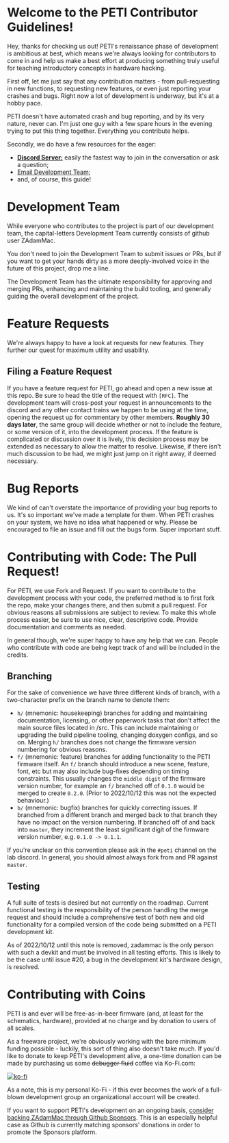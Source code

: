 # Welcome to the PETI Contributor Guidelines!
Hey, thanks for checking us out! PETI's renaissance phase of development is ambitious at best, which means we're always looking for contributors to come in and help us make a best effort at producing something truly useful for teaching introductory concepts in hardware hacking.

First off, let me just say that any contribution matters - from pull-requesting in new functions, to requesting new features, or even just reporting your crashes and bugs. Right now a lot of development is underway, but it's at a hobby pace.
 
PETI doesn't have automated crash and bug reporting, and by its very nature, never can. I'm just one guy with a few spare hours in the evening trying to put this thing together. Everything you contribute helps.

Secondly, we do have a few resources for the eager:
- [**Discord Server:**](https://discord.gg/34KJfkg) easily the fastest way to join in the conversation or ask a question;
- [Email Development Team](mailto:petidev@arcanalabs.ca);
- and, of course, this guide!

# Development Team
While everyone who contributes to the project is part of our development team, the capital-letters Development Team currently consists of github user ZAdamMac.

You don't need to join the Development Team to submit issues or PRs, but if you want to get your hands dirty as a more deeply-involved voice in the future of this project, drop me a line.

The Development Team has the ultimate responsibility for approving and merging PRs, enhancing and maintaining the build tooling, and generally guiding the overall development of the project.

# Feature Requests
We're always happy to have a look at requests for new features. They further our quest for maximum utility and usability.

## Filing a Feature Request
If you have a feature request for PETI, go ahead and open a new issue at this repo. Be sure to head the title of the request with `[RFC]`. The development team will cross-post your request in announcements to the discord and any other contact trains we happen to be using at the time, opening the request up for commentary by other members. **Roughly 30 days later**, the same group will decide whether or not to include the feature, or some version of it, into the development process. If the feature is complicated or discussion over it is lively, this decision process may be extended as necessary to allow the matter to resolve. Likewise, if there isn't much discussion to be had, we might just jump on it right away, if deemed necessary.

# Bug Reports
We kind of can't overstate the importance of providing your bug reports to us. It's so important we've made a template for them. When PETI crashes on your system, we have no idea what happened or why. Please be encouraged to file an issue and fill out the bugs form. Super important stuff.

# Contributing with Code: The Pull Request!
For PETI, we use Fork and Request. If you want to contribute to the development process with your code, the preferred method is to first fork the repo, make your changes there, and then submit a pull request. For obvious reasons all submissions are subject to review. To make this whole process easier, be sure to use nice, clear, descriptive code. Provide documentation and comments as needed.

In general though, we're super happy to have any help that we can. People who contribute with code are being kept track of and will be included in the credits.

## Branching
For the sake of convenience we have three different kinds of branch, with a two-character prefix on the branch name to denote them:
- `h/` (mnemonic: housekeeping) branches for adding and maintaining documentation, licensing, or other paperwork tasks that don't affect the main source files located in /src. This can include maintaining or upgrading the build pipeline tooling, changing doxygen configs, and so on. Merging `h/` branches does not change the firmware version numbering for obvious reasons.
- `f/` (mnemonic: feature) branches for adding functionality to the PETI firmware itself. An `f/` branch should introduce a new scene, feature, font, etc but may also include bug-fixes depending on timing constraints. This usually changes the `middle digit` of the firmware version number, for example an `f/` branched off of `0.1.0` would be merged to create `0.2.0`. (Prior to 2022/10/12 this was not the expected behaviour.)
- `b/` (mnemonic: bugfix) branches for quickly correcting issues. If branched from a different branch and merged back to that branch they have no impact on the version numbering. If branched off of and back into `master`, they increment the least significant digit of the firmware version number, e.g. `0.1.0 -> 0.1.1`.

If you're unclear on this convention please ask in the `#peti` channel on the lab discord. In general, you should almost always fork from and PR against `master`.

## Testing
A full suite of tests is desired but not currently on the roadmap. Current functional testing is the responsibility of the person handling the merge request and should include a comprehensive test of both new and old functionality for a compiled version of the code being submitted on a PETI development kit.

As of 2022/10/12 until this note is removed, zadammac is the only person with such a devkit and must be involved in all testing efforts. This is likely to be the case until issue #20, a bug in the development kit's hardware design, is resolved.

# Contributing with Coins
PETI is and ever will be free-as-in-beer firmware (and, at least for the schematics, hardware), provided at no charge and by donation to users of all scales.

As a freeware project, we're obviously working with the bare minimum funding possible - luckily, this sort of thing also doesn't take much. If you'd like to donate to keep PETI's development alive, a one-time donation can be made by purchasing us some ~~debugger fluid~~ coffee via Ko-Fi.com:

[![ko-fi](https://www.ko-fi.com/img/githubbutton_sm.svg)](https://ko-fi.com/A8614WZ3)

As a note, this is my personal Ko-Fi - if this ever becomes the work of a full-blown development group an organizational account will be created.

If you want to support PETI's development on an ongoing basis, [consider backing ZAdamMac through Github Sponsors](https://github.com/users/ZAdamMac/sponsorship). This is an especially helpful case as Github is currently matching sponsors' donations in order to promote the Sponsors platform.
